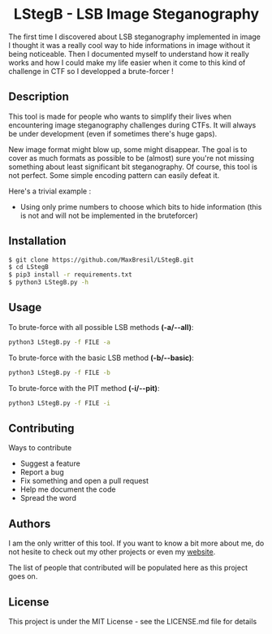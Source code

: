 <h1 align="center">LStegB - LSB Image Steganography</h1>
The first time I discovered about LSB steganography implemented in image I thought it was a really cool way to hide informations in image without it being noticeable.
Then I documented myself to understand how it really works and how I could make my life easier when it come to this kind of challenge in CTF so I developped a brute-forcer !

## Description
This tool is made for people who wants to simplify their lives when encountering image steganography challenges during CTFs. It will always be under development (even if sometimes there's huge gaps).

New image format might blow up, some might disappear. The goal is to cover as much formats as possible to be (almost) sure you're not missing something about least significant bit steganography. Of course, this tool is not perfect. Some simple encoding pattern can easily defeat it.

Here's a trivial example :
- Using only prime numbers to choose which bits to hide information (this is not and will not be implemented in the bruteforcer)

## Installation
```bash
$ git clone https://github.com/MaxBresil/LStegB.git
$ cd LStegB
$ pip3 install -r requirements.txt
$ python3 LStegB.py -h
```

## Usage
To brute-force with all possible LSB methods **(-a/--all)**:
```bash
python3 LStegB.py -f FILE -a
```

To brute-force with the basic LSB method **(-b/--basic)**:
```bash
python3 LStegB.py -f FILE -b
```

To brute-force with the PIT method **(-i/--pit)**:
```bash
python3 LStegB.py -f FILE -i
```

## Contributing
Ways to contribute
- Suggest a feature
- Report a bug
- Fix something and open a pull request
- Help me document the code
- Spread the word

## Authors
I am the only writter of this tool. If you want to know a bit more about me, do not hesite to check out my other projects or even my [website](https://www.maximilien-laenen.be).

The list of people that contributed will be populated here as this project goes on.

## License
This project is under the MIT License - see the LICENSE.md file for details
